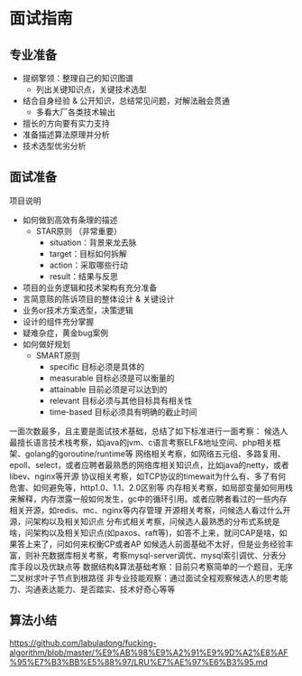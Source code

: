 # 面试指南
## 专业准备

- 提纲擎领：整理自己的知识图谱
    - 列出关键知识点，关键技术选型
- 结合自身经验 & 公开知识，总结常见问题，对解法融会贯通
    - 多看大厂各类技术输出
- 擅长的方向要有实力支持
- 准备描述算法原理并分析
- 技术选型优劣分析


## 面试准备

项目说明

- 如何做到高效有条理的描述
    - STAR原则 （非常重要）
        - situation：背景来龙去脉
        - target：目标如何拆解
        - action：采取哪些行动
        - result：结果与反思
- 项目的业务逻辑和技术架构有充分准备
- 言简意赅的陈诉项目的整体设计 & 关键设计
- 业务or技术方案选型，决策逻辑
- 设计的组件充分掌握
- 疑难杂症，黄金bug案例
- 如何做好规划
    - SMART原则
        - specific 目标必须是具体的 
        - measurable 目标必须是可以衡量的
        - attainable 目前必须是可以达到的
        - relevant 目标必须与其他目标具有相关性
        - time-based 目标必须具有明确的截止时间



一面次数最多，且主要是面试技术基础，总结了如下标准进行一面考察：
    候选人最擅长语言技术栈考察，如java的jvm、c语言考察ELF&地址空间、php相关框架、golang的goroutine/runtime等
    网络相关考察，如网络五元组、多路复用、epoll、select，或者应聘者最熟悉的网络库相关知识点，比如java的netty，或者libev、nginx等开源
    协议相关考察，如TCP协议的timewait为什么有、多了有何危害、如何避免等，http1.0、1.1、2.0区别等
    内存相关考察，如局部变量如何用栈来解释，内存泄露一般如何发生，gc中的循环引用。或者应聘者看过的一些内存相关开源，如redis、mc、nginx等内存管理
    开源相关考察，问候选人看过什么开源，问架构以及相关知识点
    分布式相关考察，问候选人最熟悉的分布式系统是啥，问架构以及相关知识点(如paxos、raft等)，如答不上来，就问CAP是啥，如果答上来了，问如何来权衡CP或者AP
    如候选人前面基础不太好，但是业务经验丰富，则补充数据库相关考察，考察mysql-server调优、mysql索引调优、分表分库手段以及优缺点等
    数据结构&算法基础考察：目前只考察简单的一个题目，无序二叉树求叶子节点到根路径
    非专业技能观察：通过面试全程观察候选人的思考能力、沟通表达能力、是否踏实、技术好奇心等等
    

## 算法小结

https://github.com/labuladong/fucking-algorithm/blob/master/%E9%AB%98%E9%A2%91%E9%9D%A2%E8%AF%95%E7%B3%BB%E5%88%97/LRU%E7%AE%97%E6%B3%95.md
